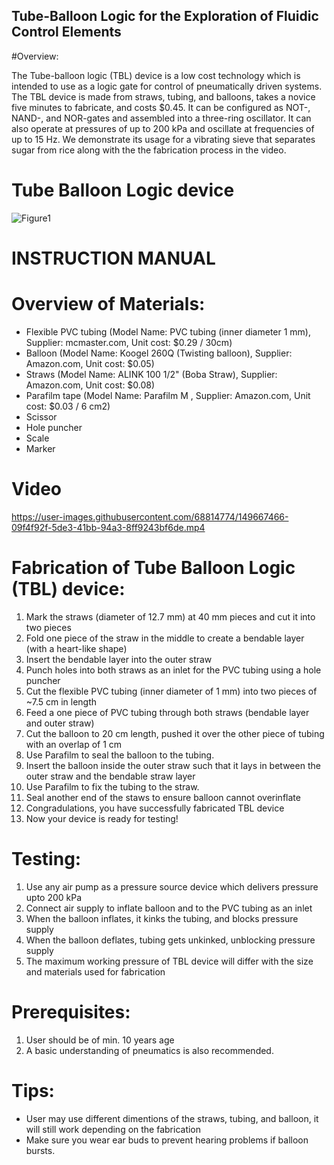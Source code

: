 
## Tube-Balloon Logic for the Exploration of Fluidic Control Elements

#Overview:

The Tube-balloon logic (TBL) device is a low cost technology which is intended to use as a logic gate for control of pneumatically driven systems. The TBL device is made from straws, tubing, and balloons, takes a novice five minutes to fabricate, and costs $0.45.  It can be configured as NOT-, NAND-, and NOR-gates and assembled into a three-ring oscillator. It can also operate at pressures of up to 200 kPa and oscillate at frequencies of up to 15 Hz. We demonstrate its usage for a vibrating sieve that separates sugar from rice along with the the fabrication process in the video.

# Tube Balloon Logic device
![Figure1](https://user-images.githubusercontent.com/68814774/149667605-0334226e-de51-4ccb-82e0-80516b8af95a.png)

# INSTRUCTION MANUAL

# Overview of Materials:
- Flexible PVC tubing  (Model Name: PVC tubing (inner diameter 1 mm), Supplier: mcmaster.com, Unit cost: $0.29 / 30cm)
- Balloon (Model Name: Koogel 260Q (Twisting balloon), Supplier: Amazon.com, Unit cost: $0.05)
- Straws (Model Name: ALINK 100 1/2" (Boba Straw), Supplier: Amazon.com, Unit cost: $0.08)
- Parafilm tape (Model Name: Parafilm M , Supplier: Amazon.com, Unit cost: $0.03 / 6 cm2)
- Scissor
- Hole puncher
- Scale
- Marker

# Video
https://user-images.githubusercontent.com/68814774/149667466-09f4f92f-5de3-41bb-94a3-8ff9243bf6de.mp4

# Fabrication of Tube Balloon Logic (TBL) device:
1. Mark the straws (diameter of 12.7 mm) at 40 mm pieces and cut it into two pieces
2. Fold one piece of the straw in the middle to create a bendable layer (with a heart-like shape)
3. Insert the bendable layer into the outer straw
4. Punch holes into both straws as an inlet for the PVC tubing using a hole puncher
5. Cut the flexible PVC tubing (inner diameter of 1 mm) into two pieces of ~7.5 cm in length 
6. Feed a one piece of PVC tubing  through both straws (bendable layer and outer straw)
7. Cut the balloon to 20 cm length, pushed it over the other piece of  tubing with an overlap of 1 cm 
8. Use Parafilm to seal the balloon to the tubing. 
9. Insert the balloon inside the outer straw such that it lays in between the outer straw and the bendable straw layer 
10. Use Parafilm to fix the tubing to the straw.
11. Seal another end of the staws to ensure balloon cannot overinflate 
12. Congradulations, you have successfully fabricated TBL device
13. Now your device is ready for testing!

# Testing:
1. Use any air pump as a pressure source device which delivers pressure upto 200 kPa
2. Connect air supply to inflate balloon and to the PVC tubing as an inlet
3. When the balloon inflates, it kinks the tubing, and blocks pressure supply
4. When the balloon deflates, tubing gets unkinked, unblocking pressure supply
5. The maximum working pressure of TBL device will differ with the size and materials used for fabrication

# Prerequisites:
1. User should be of min. 10 years age
2. A basic understanding of pneumatics is also recommended. 

# Tips:
- User may use different dimentions of the straws, tubing, and balloon, it will still work depending on the fabrication
- Make sure you wear ear buds to prevent hearing problems if balloon bursts.
